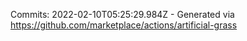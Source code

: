 Commits: 2022-02-10T05:25:29.984Z - Generated via https://github.com/marketplace/actions/artificial-grass
<br>
